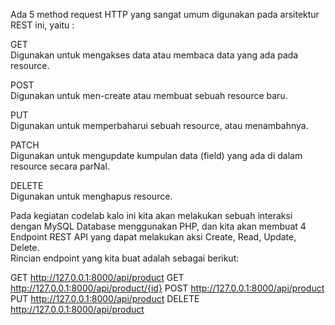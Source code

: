 Ada 5 method request HTTP yang sangat umum digunakan pada arsitektur
REST ini, yaitu :

GET  
Digunakan untuk mengakses data atau membaca data yang ada
pada resource.

POST  
Digunakan untuk men-create atau membuat sebuah resource
baru.

PUT  
Digunakan untuk memperbaharui sebuah resource, atau
menambahnya.

PATCH  
Digunakan untuk mengupdate kumpulan data (field) yang ada di
dalam resource secara parNal.

DELETE  
Digunakan untuk menghapus resource.

Pada kegiatan codelab kalo ini kita akan melakukan sebuah interaksi dengan MySQL Database menggunakan PHP, dan kita akan membuat 4 Endpoint REST API yang dapat melakukan aksi Create, Read, Update, Delete. <br>
Rincian endpoint yang kita buat adalah sebagai berikut:

GET http://127.0.0.1:8000/api/product
GET http://127.0.0.1:8000/api/product/{id}
POST http://127.0.0.1:8000/api/product
PUT http://127.0.0.1:8000/api/product
DELETE http://127.0.0.1:8000/api/product
